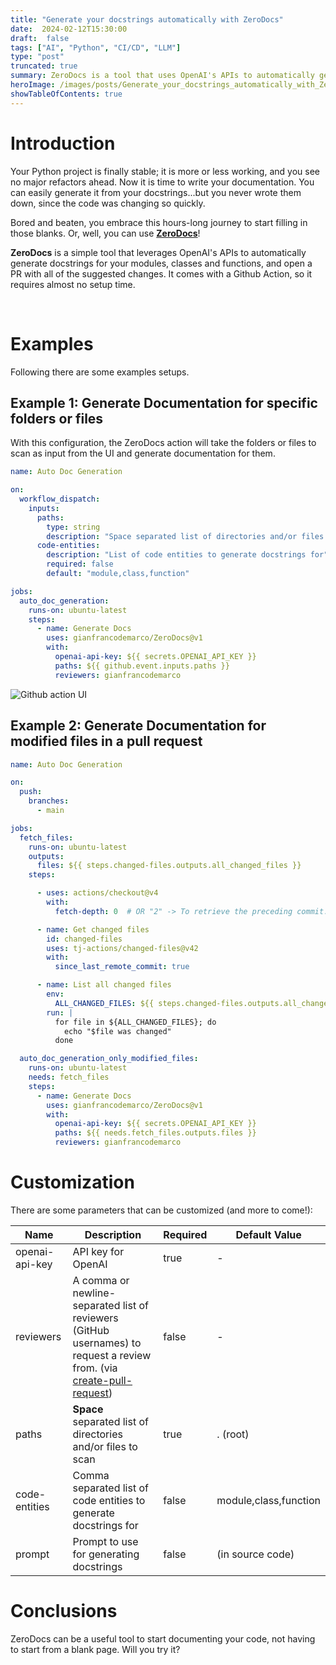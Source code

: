 ```yaml
---
title: "Generate your docstrings automatically with ZeroDocs"
date:  2024-02-12T15:30:00
draft:  false
tags: ["AI", "Python", "CI/CD", "LLM"]
type: "post"
truncated: true
summary: ZeroDocs is a tool that uses OpenAI's APIs to automatically generate docstrings for Python projects and create pull requests with the changes, integrating easily with GitHub Actions.
heroImage: /images/posts/Generate_your_docstrings_automatically_with_ZeroDocs/hero.jpg
showTableOfContents: true
---
```


# Introduction

Your Python project is finally stable; it is more or less working, and you see no major refactors ahead.
Now it is time to write your documentation. You can easily generate it from your docstrings...but you never wrote them down, since the code was changing so quickly.


Bored and beaten, you embrace this hours-long journey to start filling in those blanks.
Or, well, you can use [**ZeroDocs**](https://github.com/gianfrancodemarco/zero-docs)!

**ZeroDocs** is a simple tool that leverages OpenAI's APIs to automatically generate docstrings for your modules, classes and functions, and open a PR with all of the suggested changes.
It comes with a Github Action, so it requires almost no setup time.

<br>

# Examples

Following there are some examples setups.

## Example 1: Generate Documentation for specific folders or files
With this configuration, the ZeroDocs action will take the folders or files to scan as input from the UI and generate documentation for them.

```yaml
name: Auto Doc Generation

on:
  workflow_dispatch:
    inputs:
      paths:
        type: string
        description: "Space separated list of directories and/or files to scan"
      code-entities:
        description: "List of code entities to generate docstrings for"
        required: false
        default: "module,class,function"

jobs:
  auto_doc_generation:
    runs-on: ubuntu-latest
    steps:
      - name: Generate Docs
        uses: gianfrancodemarco/ZeroDocs@v1
        with:
          openai-api-key: ${{ secrets.OPENAI_API_KEY }}
          paths: ${{ github.event.inputs.paths }}
          reviewers: gianfrancodemarco
```

![Github action UI](/images/posts/Generate_your_docstrings_automatically_with_ZeroDocs/ci.png)

## Example 2: Generate Documentation for modified files in a pull request

```yaml
name: Auto Doc Generation

on:
  push:
    branches:
      - main

jobs:
  fetch_files:
    runs-on: ubuntu-latest
    outputs:
      files: ${{ steps.changed-files.outputs.all_changed_files }}
    steps:

      - uses: actions/checkout@v4
        with:
          fetch-depth: 0  # OR "2" -> To retrieve the preceding commit.

      - name: Get changed files
        id: changed-files
        uses: tj-actions/changed-files@v42
        with:
          since_last_remote_commit: true 

      - name: List all changed files
        env:
          ALL_CHANGED_FILES: ${{ steps.changed-files.outputs.all_changed_files }}
        run: |
          for file in ${ALL_CHANGED_FILES}; do
            echo "$file was changed"
          done

  auto_doc_generation_only_modified_files:
    runs-on: ubuntu-latest
    needs: fetch_files
    steps:
      - name: Generate Docs
        uses: gianfrancodemarco/ZeroDocs@v1
        with:
          openai-api-key: ${{ secrets.OPENAI_API_KEY }}
          paths: ${{ needs.fetch_files.outputs.files }}
          reviewers: gianfrancodemarco

```

# Customization

There are some parameters that can be customized (and more to come!):

| Name            | Description                               | Required | Default Value |
|-----------------|-------------------------------------------|----------|---------------|
| openai-api-key  | API key for OpenAI                        | true     | -             |
| reviewers       | A comma or newline-separated list of reviewers (GitHub usernames) to request a review from. (via [create-pull-request](https://github.com/peter-evans/create-pull-request))    | false    | -
| paths           | **Space** separated list of directories and/or files to scan | true     | . (root)     |
| code-entities   | Comma separated list of code entities to generate docstrings for | false    | module,class,function |
| prompt          | Prompt to use for generating docstrings   | false    | (in source code)             |

# Conclusions

ZeroDocs can be a useful tool to start documenting your code, not having to start from a blank page.
Will you try it? 